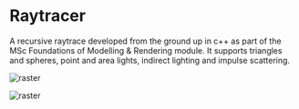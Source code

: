 # Raytracer

A recursive raytrace developed from the ground up in c++ as part of the MSc Foundations of Modelling & Rendering module. It supports triangles and spheres, point and area lights, indirect lighting and impulse scattering.


![raster](https://user-images.githubusercontent.com/19236056/35196036-afbe7b5a-fec4-11e7-9a23-268f1b8b2f5a.png)

![raster](https://user-images.githubusercontent.com/19236056/47022745-72536880-d15e-11e8-8bf9-f03f7c7a9541.png)

